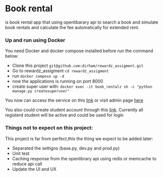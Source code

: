 # Book rental 
is book rental app that using openlibarary api to search a book and simulate book rentals and calculate the fee automatically for extended rent.

### Up and run using Docker
You need Docker and docker compose installed before run the command below:

- Clone this project `git@github.com:dirham/rewardz_assigment.git`
- Go to rewardz_assigment `cd rewardz_assigment`
- run `docker compose up -d`
- now the applications is running on port 8000
- create super user with: `docker exec -it book_rentalz sh -c "python manage.py createsuperuser"`


You now can access the service on this <a href="http://localhost:8000">link</a> or visit admin page <a href="http://localhost:8000">here</a>

You also could create student account through this <a href="http://localhost:8000/register/">link</a>. Currently all registerd student will be active and could be used for login

### Things not to expect on this project:
This project is far from perfect,this the thing we expect to be added later:
- Separated the settigns (base.py, dev.py and prod.py)
- Unit test
- Caching response from the openlibrary api using redis or memcache to reduce api call
- Update the UI and UX